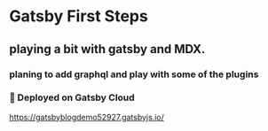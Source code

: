 # Gatsby First Steps
## playing a bit with gatsby and MDX.
### planing to add graphql and play with some of the plugins

### 🚀 Deployed on Gatsby Cloud

https://gatsbyblogdemo52927.gatsbyjs.io/